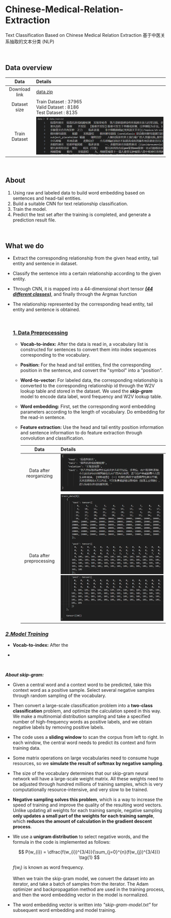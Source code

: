 # Chinese-Medical-Relation-Extraction
 Text Classification Based on Chinese Medical Relation Extraction 基于中医关系抽取的文本分类 (NLP)

<br>

## Data overview

|     Data      | Details                                                      |
| :-----------: | :----------------------------------------------------------- |
| Download link | [data.zip](https://github.com/unicorn-yh/Chinese-Medical-Relation-Extraction/blob/main/data.zip) |
| Dataset size  | Train Dataset : 37965 <br>Valid Dataset : 8186 <br>Test  Dataset : 8135 |
| Train Dataset | ![image-20230726171944955](README/image-20230726171944955.png) |



<br>

## About

1. Using raw and labeled data to build word embedding based on sentences and head-tail entities.
2. Build a suitable CNN for text relationship classification.
3. Train the model.
4. Predict the test set after the training is completed, and generate a prediction result file.

<br>

## What we do

- Extract the corresponding relationship from the given head entity, tail entity and sentence in dataset.

- Classify the sentence into a certain relationship according to the given entity. 

- Through CNN, it is mapped into a 44-dimensional short tensor ***<u>(44 different classes)</u>***, and finally through the Argmax function

- The relationship represented by the corresponding head entity, tail entity and sentence is obtained.

  <br>

  ### <u>1. Data Preprocessing</u>

  - **Vocab-to-index:** After the data is read in, a vocabulary list is constructed for sentences to convert them into index sequences corresponding to the vocabulary. 

  - **Position:** For the head and tail entities, find the corresponding position in the sentence, and convert the "symbol" into a "position". 

  - **Word-to-vector:** For labeled data, the corresponding relationship is converted to the corresponding relationship id through the W2V lookup table and stored in the dataset. We used the ***skip-gram*** model to encode data label, word frequency and W2V lookup table.

  - **Word embedding:** First, set the corresponding word embedding parameters according to the length of vocabulary. Do embedding for the read-in sentence.

  - **Feature extraction:** Use the head and tail entity position information and sentence information to do feature extraction through convolution and classification. 
  
    |           Data           | Details                                                      |
    | :----------------------: | :----------------------------------------------------------- |
    | Data after reorganizing  | ![image-20230726171121048](README/image-20230726171121048.png) |
    | Data after preprocessing | ![image-20230726172134475](README/image-20230726172134475.png)![image-20230726172218718](README/image-20230726172218718.png) |

### <u>*2.Model Training*</u>

- **Vocab-to-index:** After the

- 

  <br>

***About skip-gram:*** 

- Given a central word and a context word to be predicted, take this context word as a positive sample. Select several negative samples through random sampling of the vocabulary. 

- Then convert a large-scale classification problem into a **two-class classification** problem, and optimize the calculation speed in this way. We make a multinomial distribution sampling and take a specified number of high-frequency words as positive labels, and we obtain negative labels by removing positive labels. 

- The code uses a **sliding window** to scan the corpus from left to right. In each window, the central word needs to predict its context and form training data. 

- Some matrix operations on large vocabularies need to consume huge resources, so we **simulate the result of softmax by negative sampling**.

- The size of the vocabulary determines that our skip-gram neural network will have a large-scale weight matrix. All these weights need to be adjusted through hundred millions of training samples, which is very computationally resource-intensive, and very slow to be trained. 

- **Negative sampling solves this problem**, which is a way to increase the speed of training and improve the quality of the resulting word vectors. Unlike updating all weights for each training sample, negative sampling **only updates a small part of the weights for each training sample**, which **reduces the amount of calculation in the gradient descent process**. 

- We use a **unigram distribution** to select negative words, and the formula in the code is implemented as follows:

  
  $$
  P(w_{i}) = \dfrac{f(w_{i})^{3/4}}{\sum_{j=0}^{n}(f(w_{j})^{3/4})} \tag{1}
  $$
  

  $f(w_{i})$ is known as word frequency. 

  When we train the skip-gram model, we convert the dataset into an iterator, and take a batch of samples from the iterator. The Adam optimizer and backpropagation method are used in the training process, and then the word embedding vector in the model is normalized.

- The word embedding vector is written into *"skip-gram-model.txt"* for subsequent word embedding and model training.

  

  
